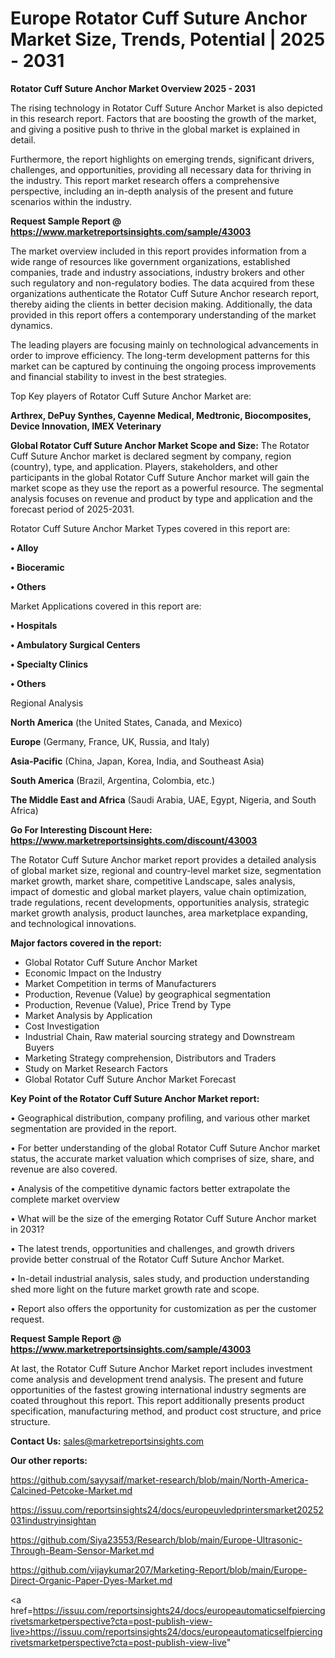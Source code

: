 # Europe Rotator Cuff Suture Anchor Market Size, Trends, Potential | 2025 - 2031

<Strong> Rotator Cuff Suture Anchor Market Overview 2025 - 2031</strong>

The rising technology in Rotator Cuff Suture Anchor Market is also depicted in this research report. Factors that are boosting the growth of the market, and giving a positive push to thrive in the global market is explained in detail.

Furthermore, the report highlights on emerging trends, significant drivers, challenges, and opportunities, providing all necessary data for thriving in the industry. This report market research offers a comprehensive perspective, including an in-depth analysis of the present and future scenarios within the industry.

<strong>Request Sample Report @ <a href=https://www.marketreportsinsights.com/sample/43003>https://www.marketreportsinsights.com/sample/43003</a></strong>

The market overview included in this report provides information from a wide range of resources like government organizations, established companies, trade and industry associations, industry brokers and other such regulatory and non-regulatory bodies. The data acquired from these organizations authenticate the Rotator Cuff Suture Anchor research report, thereby aiding the clients in better decision making. Additionally, the data provided in this report offers a contemporary understanding of the market dynamics.

The leading players are focusing mainly on technological advancements in order to improve efficiency. The long-term development patterns for this market can be captured by continuing the ongoing process improvements and financial stability to invest in the best strategies.

Top Key players of Rotator Cuff Suture Anchor Market are:

<strong>Arthrex, DePuy Synthes, Cayenne Medical, Medtronic, Biocomposites, Device Innovation, IMEX Veterinary</strong>

<strong><b>Global Rotator Cuff Suture Anchor Market Scope and Size:</b></strong>
The Rotator Cuff Suture Anchor market is declared segment by company, region (country), type, and application. Players, stakeholders, and other participants in the global Rotator Cuff Suture Anchor market will gain the market scope as they use the report as a powerful resource. The segmental analysis focuses on revenue and product by type and application and the forecast period of 2025-2031.

Rotator Cuff Suture Anchor Market Types covered in this report are:

<strong>•  Alloy

•  Bioceramic

•  Others</strong>

Market Applications covered in this report are:

<strong>•  Hospitals

•  Ambulatory Surgical Centers

•  Specialty Clinics

•  Others</strong> 

Regional Analysis

<strong>North America</strong> (the United States, Canada, and Mexico)

<strong>Europe</strong> (Germany, France, UK, Russia, and Italy)

<strong>Asia-Pacific</strong> (China, Japan, Korea, India, and Southeast Asia)

<strong>South America</strong> (Brazil, Argentina, Colombia, etc.)

<strong>The Middle East and Africa</strong> (Saudi Arabia, UAE, Egypt, Nigeria, and South Africa)

<strong>Go For Interesting Discount Here: <a href=https://www.marketreportsinsights.com/discount/43003>https://www.marketreportsinsights.com/discount/43003</a></strong>

The Rotator Cuff Suture Anchor market report provides a detailed analysis of global market size, regional and country-level market size, segmentation market growth, market share, competitive Landscape, sales analysis, impact of domestic and global market players, value chain optimization, trade regulations, recent developments, opportunities analysis, strategic market growth analysis, product launches, area marketplace expanding, and technological innovations.

<strong><b>Major factors covered in the report:</b></strong>
<ul>
  <li>Global Rotator Cuff Suture Anchor Market </li>
  <li>Economic Impact on the Industry</li>
  <li>Market Competition in terms of Manufacturers</li>
  <li>Production, Revenue (Value) by geographical segmentation</li>
  <li>Production, Revenue (Value), Price Trend by Type</li>
  <li>Market Analysis by Application</li>
  <li>Cost Investigation</li>
  <li>Industrial Chain, Raw material sourcing strategy and Downstream Buyers</li>
  <li>Marketing Strategy comprehension, Distributors and Traders</li>
  <li>Study on Market Research Factors</li>
  <li>Global Rotator Cuff Suture Anchor Market Forecast</li>
</ul>

<strong><b>Key Point of the Rotator Cuff Suture Anchor Market report:</b></strong>

• Geographical distribution, company profiling, and various other market segmentation are provided in the report.

• For better understanding of the global Rotator Cuff Suture Anchor market status, the accurate market valuation which comprises of size, share, and revenue are also covered.

• Analysis of the competitive dynamic factors better extrapolate the complete market overview

• What will be the size of the emerging Rotator Cuff Suture Anchor market in 2031?

• The latest trends, opportunities and challenges, and growth drivers provide better construal of the Rotator Cuff Suture Anchor Market.

• In-detail industrial analysis, sales study, and production understanding shed more light on the future market growth rate and scope.

• Report also offers the opportunity for customization as per the customer request.

<strong>Request Sample Report @ <a href=https://www.marketreportsinsights.com/sample/43003>https://www.marketreportsinsights.com/sample/43003</a></strong>

At last, the Rotator Cuff Suture Anchor Market report includes investment come analysis and development trend analysis. The present and future opportunities of the fastest growing international industry segments are coated throughout this report. This report additionally presents product specification, manufacturing method, and product cost structure, and price structure.

<strong>Contact Us:</strong>
sales@marketreportsinsights.com

<strong>Our other reports:</strong>

<a href=https://github.com/sayysaif/market-research/blob/main/North-America-Calcined-Petcoke-Market.md>https://github.com/sayysaif/market-research/blob/main/North-America-Calcined-Petcoke-Market.md</a>

<a href=https://issuu.com/reportsinsights24/docs/europeuvledprintersmarket20252031industryinsightan>https://issuu.com/reportsinsights24/docs/europeuvledprintersmarket20252031industryinsightan</a>

<a href=https://github.com/Siya23553/Research/blob/main/Europe-Ultrasonic-Through-Beam-Sensor-Market.md>https://github.com/Siya23553/Research/blob/main/Europe-Ultrasonic-Through-Beam-Sensor-Market.md</a>

<a href=https://github.com/vijaykumar207/Marketing-Report/blob/main/Europe-Direct-Organic-Paper-Dyes-Market.md>https://github.com/vijaykumar207/Marketing-Report/blob/main/Europe-Direct-Organic-Paper-Dyes-Market.md</a>

<a href=https://issuu.com/reportsinsights24/docs/europeautomaticselfpiercingrivetsmarketperspective?cta=post-publish-view-live>https://issuu.com/reportsinsights24/docs/europeautomaticselfpiercingrivetsmarketperspective?cta=post-publish-view-live</a>"
